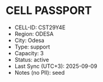 ﻿# CELL PASSPORT
- CELL-ID: CST29Y4E
- Region: ODESA
- City: Odesa
- Type: support
- Capacity: 3
- Status: active
- Last Sync (UTC+3): 2025-09-09
- Notes (no PII): seed
